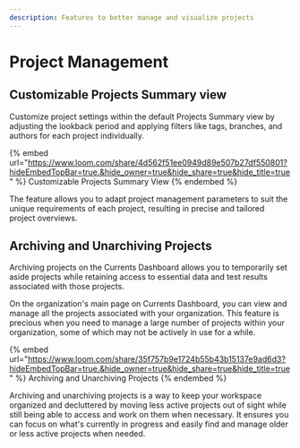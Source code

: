 ```yaml
---
description: Features to better manage and visualize projects
---
```


# Project Management

## Customizable Projects Summary view

Customize project settings within the default Projects Summary view by adjusting the lookback period and applying filters like tags, branches, and authors for each project individually.&#x20;

{% embed url="https://www.loom.com/share/4d562f51ee0949d89e507b27df550801?hideEmbedTopBar=true.&hide_owner=true&hide_share=true&hide_title=true" %}
Customizable Projects Summary View
{% endembed %}

The feature allows you to adapt project management parameters to suit the unique requirements of each project, resulting in precise and tailored project overviews.

## Archiving and Unarchiving Projects

Archiving projects on the Currents Dashboard allows you to temporarily set aside projects while retaining access to essential data and test results associated with those projects.&#x20;

On the organization's main page on Currents Dashboard, you can view and manage all the projects associated with your organization. This feature is precious when you need to manage a large number of projects within your organization, some of which may not be actively in use for a while.

{% embed url="https://www.loom.com/share/35f757b9e1724b55b43b15137e9ad6d3?hideEmbedTopBar=true.&hide_owner=true&hide_share=true&hide_title=true" %}
Archiving and Unarchiving Projects
{% endembed %}

Archiving and unarchiving projects is a way to keep your workspace organized and decluttered by moving less active projects out of sight while still being able to access and work on them when necessary. It ensures you can focus on what's currently in progress and easily find and manage older or less active projects when needed.
